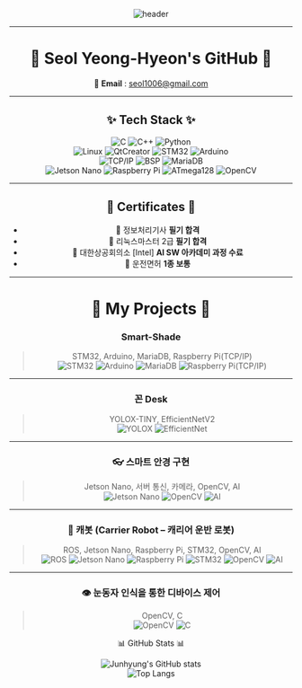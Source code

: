<div align="center">

![header](https://capsule-render.vercel.app/api?type=rect&color=0D1B2A&height=220&section=header&text=Welcome!%20😊&fontSize=56&fontColor=ffffff&desc=A%20practical%20talent%20who%20combines%20technology%20and%20communication,%20Seol%20Yeong-Hyeon.&descAlign=50&fontAlignY=40&descAlignY=78&descSize=14)


---

# 👋 Seol Yeong-Hyeon's GitHub 👋  

📧 **Email** : seol1006@gmail.com  

---

## ✨ Tech Stack ✨  

![C](https://img.shields.io/badge/C-A8B9CC?style=flat-square&logo=C&logoColor=white) 
![C++](https://img.shields.io/badge/C++-00599C?style=flat-square&logo=cplusplus&logoColor=white) 
![Python](https://img.shields.io/badge/Python-3776AB?style=flat-square&logo=python&logoColor=white)  
![Linux](https://img.shields.io/badge/Linux-FCC624?style=flat-square&logo=linux&logoColor=black) 
![QtCreator](https://img.shields.io/badge/QtCreator-41CD52?style=flat-square&logo=qt&logoColor=white) 
![STM32](https://img.shields.io/badge/STM32-03234B?style=flat-square&logo=stmicroelectronics&logoColor=white) 
![Arduino](https://img.shields.io/badge/Arduino-00979D?style=flat-square&logo=arduino&logoColor=white)  
![TCP/IP](https://img.shields.io/badge/TCP%2FIP-003366?style=flat-square&logo=wireshark&logoColor=white) 
![BSP](https://img.shields.io/badge/BSP-2F4F4F?style=flat-square&logo=arm&logoColor=white) 
![MariaDB](https://img.shields.io/badge/MariaDB-003545?style=flat-square&logo=mariadb&logoColor=white)  
![Jetson Nano](https://img.shields.io/badge/Jetson%20Nano-76B900?style=flat-square&logo=nvidia&logoColor=white) 
![Raspberry Pi](https://img.shields.io/badge/Raspberry%20Pi-A22846?style=flat-square&logo=raspberrypi&logoColor=white) 
![ATmega128](https://img.shields.io/badge/ATmega128-000080?style=flat-square&logo=arduino&logoColor=white) 
![OpenCV](https://img.shields.io/badge/OpenCV-5C3EE8?style=flat-square&logo=opencv&logoColor=white)  

---

## 📜 Certificates 📜  

- 📝 정보처리기사 **필기 합격**  
- 📝 리눅스마스터 2급 **필기 합격**    
- 🏅 대한상공회의소 [Intel] **AI SW 아카데미 과정 수료**  
- 🚗 운전면허 **1종 보통**  

---

# 🚀 My Projects 🚀  

### Smart-Shade  
> STM32, Arduino, MariaDB, Raspberry Pi(TCP/IP)  
![STM32](https://img.shields.io/badge/STM32-03234B?style=flat-square&logo=stmicroelectronics&logoColor=white) ![Arduino](https://img.shields.io/badge/Arduino-00979D?style=flat-square&logo=arduino&logoColor=white) ![MariaDB](https://img.shields.io/badge/MariaDB-003545?style=flat-square&logo=mariadb&logoColor=white) ![Raspberry Pi(TCP/IP)](https://img.shields.io/badge/Raspberry%20Pi-A22846?style=flat-square&logo=raspberrypi&logoColor=white)  

---

### 꼰 Desk  
> YOLOX-TINY, EfficientNetV2  
![YOLOX](https://img.shields.io/badge/YOLOX--TINY-FF69B4?style=flat-square&logo=github&logoColor=black) ![EfficientNet](https://img.shields.io/badge/EfficientNetV2-228B22?style=flat-square&logo=google&logoColor=white)  

---

### 👓 스마트 안경 구현  
> Jetson Nano, 서버 통신, 카메라, OpenCV, AI  
![Jetson Nano](https://img.shields.io/badge/Jetson%20Nano-76B900?style=flat-square&logo=nvidia&logoColor=white) ![OpenCV](https://img.shields.io/badge/OpenCV-5C3EE8?style=flat-square&logo=opencv&logoColor=white) ![AI](https://img.shields.io/badge/AI-FF1493?style=flat-square&logo=openai&logoColor=white)  

---

### 🤖 캐봇 (Carrier Robot – 캐리어 운반 로봇)  
> ROS, Jetson Nano, Raspberry Pi, STM32, OpenCV, AI  
![ROS](https://img.shields.io/badge/ROS-22314E?style=flat-square&logo=ros&logoColor=white) ![Jetson Nano](https://img.shields.io/badge/Jetson%20Nano-76B900?style=flat-square&logo=nvidia&logoColor=white) ![Raspberry Pi](https://img.shields.io/badge/Raspberry%20Pi-A22846?style=flat-square&logo=raspberrypi&logoColor=white) ![STM32](https://img.shields.io/badge/STM32-03234B?style=flat-square&logo=stmicroelectronics&logoColor=white) ![OpenCV](https://img.shields.io/badge/OpenCV-5C3EE8?style=flat-square&logo=opencv&logoColor=white) ![AI](https://img.shields.io/badge/AI-FF1493?style=flat-square&logo=openai&logoColor=white)  

---

### 👁️ 눈동자 인식을 통한 디바이스 제어  
> OpenCV, C  
![OpenCV](https://img.shields.io/badge/OpenCV-5C3EE8?style=flat-square&logo=opencv&logoColor=white) ![C](https://img.shields.io/badge/C-A8B9CC?style=flat-square&logo=C&logoColor=white)  


📊 GitHub Stats 📊  

![Junhyung's GitHub stats](https://github-readme-stats.vercel.app/api?username=jun-hyung815&show_icons=true&theme=radical)  
![Top Langs](https://github-readme-stats.vercel.app/api/top-langs/?username=jun-hyung815&layout=compact&theme=radical)  

</div>
